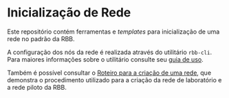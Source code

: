 # Inicialização de Rede

Este repositório contém ferramentas e *templates* para inicialização de uma rede no padrão da RBB.

A configuração dos nós da rede é realizada através do utilitário `rbb-cli`. Para maiores informações sobre o utilitário consulte seu [guia de uso](https://github.com/RBBNet/rbb/blob/master/guia_rbb-cli.md).

Também é possível consultar o [Roteiro para a criação de uma rede](https://github.com/RBBNet/rbb/blob/master/Roteiro_para_a_criacao_de_uma_rede.md), que demonstra o procedimento utilizado para a criação da rede de laboratório e a rede piloto da RBB.
